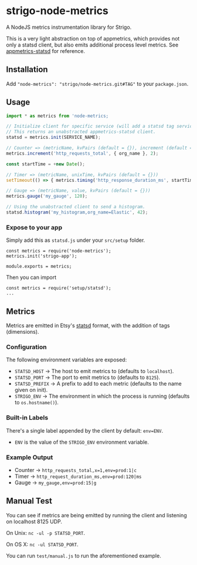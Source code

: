 # strigo-node-metrics

A NodeJS metrics instrumentation library for Strigo.

This is a very light abstraction on top of appmetrics, which provides not only a statsd client, but also emits additional process level metrics. See [appmetrics-statsd](https://github.com/RuntimeTools/appmetrics-statsd) for reference.


## Installation

Add `"node-metrics": "strigo/node-metrics.git#TAG"` to your `package.json`.


## Usage

```javascript
import * as metrics from 'node-metrics;

// Initialize client for specific service (will add a statsd tag service=sam to each metric).
// This returns an unabstracted appmetrics-statsd client.
statsd = metrics.init(SERVICE_NAME);

// Counter => (metricName, kvPairs (default = {}), increment (default = 1))
metrics.increment('http_requests_total', { org_name }, 2);

const startTime = +new Date();

// Timer => (metricName, unixTime, kvPairs (default = {}))
setTimeout(() => { metrics.timing('http_response_duration_ms', startTime)}, 13);

// Gauge => (metricName, value, kvPairs (default = {}))
metrics.gauge('my_gauge', 120);

// Using the unabstracted client to send a histogram.
statsd.histogram('my_histogram,org_name=Elastic', 42);
```

### Expose to your app

Simply add this as `statsd.js` under your `src/setup` folder.

```
const metrics = require('node-metrics');
metrics.init('strigo-app');

module.exports = metrics;
```

Then you can import

```
const metrics = require('setup/statsd');
...
```


## Metrics

Metrics are emitted in Etsy's [statsd](https://github.com/etsy/statsd) format, with the addition of tags (dimensions).

### Configuration

The following environment variables are exposed:

* `STATSD_HOST` -> The host to emit metrics to (defaults to `localhost`).
* `STATSD_PORT` -> The port to emit metrics to (defaults to `8125`).
* `STATSD_PREFIX` -> A prefix to add to each metric (defaults to the name given on init).
* `STRIGO_ENV` -> The environment in which the process is running (defaults to `os.hostname()`).

### Built-in Labels

There's a single label appended by the client by default: `env=ENV`.

* `ENV` is the value of the `STRIGO_ENV` environment variable.


### Example Output

* Counter -> `http_requests_total,x=1,env=prod:1|c`
* Timer -> `http_request_duration_ms,env=prod:120|ms`
* Gauge -> `my_gauge,env=prod:15|g`


## Manual Test

You can see if metrics are being emitted by running the client and listening on localhost 8125 UDP.

On Unix: `nc -ul -p STATSD_PORT`.

On OS X: `nc -ul STATSD_PORT`.

You can run `test/manual.js` to run the aforementioned example.
